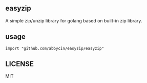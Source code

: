 ## easyzip

A simple zip/unzip library for golang based on built-in zip library.

## usage

```
import "github.com/abbycin/easyzip/easyzip"
```

## LICENSE
MIT
